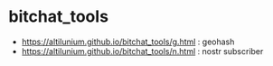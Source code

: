 # bitchat_tools

* https://altilunium.github.io/bitchat_tools/g.html : geohash
* https://altilunium.github.io/bitchat_tools/n.html : nostr subscriber

